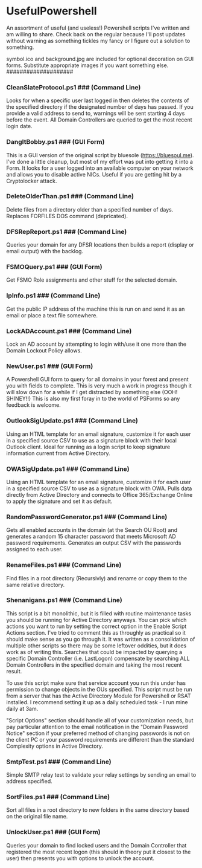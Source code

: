 # UsefulPowershell #
An assortment of useful (and useless!) Powershell scripts I've written and am willing to share.
Check back on the regular because I'll post updates without warning as something tickles my fancy or I figure out a solution to something.

symbol.ico and background.jpg are included for optional decoration on GUI forms. Substitute appropriate images if you want something else.
####################

### CleanSlateProtocol.ps1 ### (Command Line)
Looks for when a specific user last logged in then deletes the contents of the specified directory if the designated number
of days has passed. If you provide a valid address to send to, warnings will be sent starting 4 days before the event. All
Domain Controllers are queried to get the most recent login date.


### DangItBobby.ps1 ### (GUI Form)
This is a GUI version of the original script by bluesole (https://bluesoul.me). I've done a little cleanup, but most of my
effort was put into getting it into a Form. It looks for a user logged into an available computer on your network and
allows you to disable active NICs. Useful if you are getting hit by a Cryptolocker attack.


### DeleteOlderThan.ps1 ### (Command Line)
Delete files from a directory older than a specified number of days.
Replaces FORFILES DOS command (depricated).


### DFSRepReport.ps1 ### (Command Line)
Queries your domain for any DFSR locations then builds a report (display or email output) with the backlog.


### FSMOQuery.ps1 ### (GUI Form)
Get FSMO Role assignments and other stuff for the selected domain.


### IpInfo.ps1 ### (Command Line)
Get the public IP address of the machine this is run on and send it as an email or place a text file somewhere.


### LockADAccount.ps1 ### (Command Line)
Lock an AD account by attempting to login with/use it one more than the Domain Lockout Policy allows.


### NewUser.ps1 ### (GUI Form)
A Powershell GUI form to query for all domains in your forest and present you with fields to complete. This is very much a
work in progress though it will slow down for a while if I get distracted by something else (OOH! SHINEY!!)
This is also my first foray in to the world of PSForms so any feedback is welcome.


### OutlookSigUpdate.ps1 ### (Command Line)
Using an HTML template for an email signature, customize it for each user in a specified source CSV to use as a
signature block with their local Outlook client. Ideal for running as a login script to keep signature information
current from Active Directory.


### OWASigUpdate.ps1 ### (Command Line)
Using an HTML template for an email signature, customize it for each user in a specified source CSV to use as a
signature block with OWA. Pulls data directly from Active Directory and connects to Office 365/Exchange Online
to apply the signature and set it as default.


### RandomPasswordGenerator.ps1 ### (Command Line)
Gets all enabled accounts in the domain (at the Search OU Root) and generates a random 15 character password that meets
Microsoft AD password requirements. Generates an output CSV with the passwords assigned to each user.


### RenameFiles.ps1 ### (Command Line)
Find files in a root directory (Recursivly) and rename or copy them to the same relative directory.


### Shenanigans.ps1 ### (Command Line)
This script is a bit monolithic, but it is filled with routine maintenance tasks you should be running for Active Directory
anyways. You can pick which actions you want to run by setting the correct option in the Enable Script Actions section. I've
tried to comment this as throughly as practical so it should make sense as you go through it. It was written as a consolidation
of multiple other scripts so there may be some leftover oddities, but it does work as of writing this. Searches that could be
impacted by querying a specific Domain Controller (i.e. LastLogon) compensate by searching ALL Domain Controllers in the
specified domain and taking the most recent result.

To use this script make sure that service account you run this under has permission to change objects in the OUs specified. This
script must be run from a server that has the Active Directory Module for Powershell or RSAT installed. I recommend setting it up
as a daily scheduled task - I run mine daily at 3am.

"Script Options" section should handle all of your customization needs, but pay particular attention to the email notification
in the "Domain Password Notice" section if your preferred method of changing passwords is not on the client PC or your password
requirements are different than the standard Complexity options in Active Directory.


### SmtpTest.ps1 ### (Command Line)
Simple SMTP relay test to validate your relay settings by sending an email to address specified.


### SortFiles.ps1 ### (Command Line)
Sort all files in a root directory to new folders in the same directory based on the original file name.


### UnlockUser.ps1 ### (GUI Form)
Queries your domain to find locked users and the Domain Controller that registered the most recent logon (this should in 
theory put it closest to the user) then presents you with options to unlock the account.
